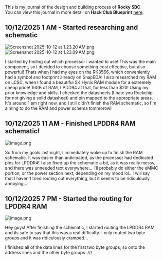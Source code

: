 <!--
  ===================    !!READ THIS NOTICE!!   ====================
  DO NOT edit this file manually. Your changes WILL BE OVERWRITTEN!
  This journal is auto generated and updated by Hack Club Blueprint.
  To edit this file, please edit your journal entries on Blueprint.
  ==================================================================
-->

This is my journal of the design and building process of **Rocky SBC**.  
You can view this journal in more detail on **Hack Club Blueprint** [here](https://blueprint.hackclub.com/projects/400).


## 10/12/2025 1 AM - Started researching and schematic  

![Screenshot 2025-10-12 at 1.23.20 AM.png](https://blueprint.hackclub.com/user-attachments/blobs/proxy/eyJfcmFpbHMiOnsiZGF0YSI6MTc1NCwicHVyIjoiYmxvYl9pZCJ9fQ==--387e65c9144f9f6a78f145ddd09c317e3ff74028/Screenshot%202025-10-12%20at%201.23.20%E2%80%AFAM.png)
![Screenshot 2025-10-12 at 1.23.09 AM.png](https://blueprint.hackclub.com/user-attachments/blobs/proxy/eyJfcmFpbHMiOnsiZGF0YSI6MTc1MywicHVyIjoiYmxvYl9pZCJ9fQ==--774181ac4928429bcaec469269d0a204da17489d/Screenshot%202025-10-12%20at%201.23.09%E2%80%AFAM.png)

I started by finding out which processor I wanted to use! This was the main component, so I decided to choose something cost effective, but also powerful! Thats when I had my eyes on the RK3566, which conveniently had a symbol and footprint already on SnapEDA! 
I also researched my RAM on LCSC, when I found a beautiful SK Hynix RAM module for a extremely cheap price! 16GB of RAM, LPDDR4 at that, for less than $20!
Using my prior knowledge and skills, I checked the datasheets (I hate you Rockchip for not giving a solid datasheet) and pin mapped to the appropriate areas.
It's around 1 am right now, and I still didn't finish the RAM schematic, so I'm aiming to do the RAM and power schema tommorow!  

## 10/12/2025 11 AM - Finished LPDDR4 RAM schematic!  

![image.png](https://blueprint.hackclub.com/user-attachments/blobs/proxy/eyJfcmFpbHMiOnsiZGF0YSI6MTgxMCwicHVyIjoiYmxvYl9pZCJ9fQ==--0423c85fd8bc2a83442d7ea7c391dc94071dadf4/image.png)

So from my goals last night, I immediately woke up to finish the RAM schematic. It was easier than anticipated, as the processor had dedicated pins for LPDDR4! 
I also fixed up the schematic a bit, as it was really messy, and there was unneeded text everywhere... 
I'll probably do either the eMMC portion, or the power section next, depending on my mood lol..
I will say that I haven't tried routing out everything, but it seems to be ridiculously annoying...  

## 10/12/2025 7 PM - Started the routing for LPDDR4 RAM  

![image.png](https://blueprint.hackclub.com/user-attachments/blobs/proxy/eyJfcmFpbHMiOnsiZGF0YSI6MTg5NywicHVyIjoiYmxvYl9pZCJ9fQ==--d05cfd5bbf2f8fc7fd101b3e63ef94f8ebef35b6/image.png)

Hey guys! After finishing the schematic, I started routing the LPDDR4 RAM, and its safe to say that this was a real difficulty. I only routed two byte groups and it was ridiculously cramped...

I finished all of the data lines for the first two byte groups, so onto the address lines and the other byte groups :///
  

